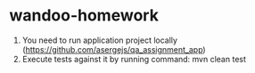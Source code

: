 # wandoo-homework

1) You need to run application project locally (https://github.com/asergejs/qa_assignment_app)
2) Execute tests against it by running command: mvn clean test
